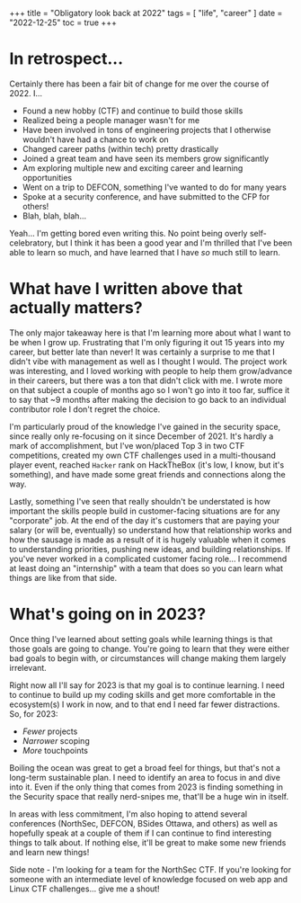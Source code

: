 +++
title = "Obligatory look back at 2022"
tags = [
    "life",
    "career"
]
date = "2022-12-25"
toc = true
+++

# In retrospect...

Certainly there has been a fair bit of change for me over the course of 2022. I...

- Found a new hobby (CTF) and continue to build those skills 
- Realized being a people manager wasn't for me
- Have been involved in tons of engineering projects that I otherwise wouldn't have had a chance to work on
- Changed career paths (within tech) pretty drastically
- Joined a great team and have seen its members grow significantly
- Am exploring multiple new and exciting career and learning opportunities
- Went on a trip to DEFCON, something I've wanted to do for many years
- Spoke at a security conference, and have submitted to the CFP for others!
- Blah, blah, blah...

Yeah... I'm getting bored even writing this. No point being overly self-celebratory, but I think it has been a good year and I'm thrilled that I've been able to learn so much, and have learned that I have _so_ much still to learn.

# What have I written above that actually matters?

The only major takeaway here is that I'm learning more about what I want to be when I grow up. Frustrating that I'm only figuring it out 15 years into my career, but better late than never! It was certainly a surprise to me that I didn't vibe with management as well as I thought I would. The project work was interesting, and I loved working with people to help them grow/advance in their careers, but there was a ton that didn't click with me. I wrote more on that subject a couple of months ago so I won't go into it too far, suffice it to say that ~9 months after making the decision to go back to an individual contributor role I don't regret the choice.

I'm particularly proud of the knowledge I've gained in the security space, since really only re-focusing on it since December of 2021. It's hardly a mark of accomplishment, but I've won/placed Top 3 in two CTF competitions, created my own CTF challenges used in a multi-thousand player event, reached `Hacker` rank on HackTheBox (it's low, I know, but it's something), and have made some great friends and connections along the way.

Lastly, something I've seen that really shouldn't be understated is how important the skills people build in customer-facing situations are for any "corporate" job. At the end of the day it's customers that are paying your salary (or will be, eventually) so understand how that relationship works and how the sausage is made as a result of it is hugely valuable when it comes to understanding priorities, pushing new ideas, and building relationships. If you've never worked in a complicated customer facing role... I recommend at least doing an "internship" with a team that does so you can learn what things are like from that side.

# What's going on in 2023?

Once thing I've learned about setting goals while learning things is that those goals are going to change. You're going to learn that they were either bad goals to begin with, or circumstances will change making them largely irrelevant. 

Right now all I'll say for 2023 is that my goal is to continue learning. I need to continue to build up my coding skills and get more comfortable in the ecosystem(s) I work in now, and to that end I need far fewer distractions. So, for 2023:

- *Fewer* projects
- *Narrower* scoping
- *More* touchpoints

Boiling the ocean was great to get a broad feel for things, but that's not a long-term sustainable plan. I need to identify an area to focus in and dive into it. Even if the only thing that comes from 2023 is finding something in the Security space that really nerd-snipes me, that'll be a huge win in itself.

In areas with less commitment, I'm also hoping to attend several conferences (NorthSec, DEFCON, BSides Ottawa, and others) as well as hopefully speak at a couple of them if I can continue to find interesting things to talk about. If nothing else, it'll be great to make some new friends and learn new things!

Side note - I'm looking for a team for the NorthSec CTF. If you're looking for someone with an intermediate level of knowledge focused on web app and Linux CTF challenges... give me a shout!
